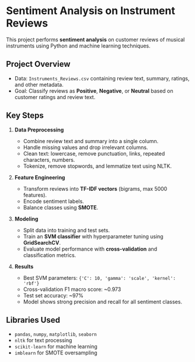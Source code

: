 # Sentiment Analysis on Instrument Reviews

This project performs **sentiment analysis** on customer reviews of musical instruments using Python and machine learning techniques.

## Project Overview
- Data: `Instruments_Reviews.csv` containing review text, summary, ratings, and other metadata.
- Goal: Classify reviews as **Positive**, **Negative**, or **Neutral** based on customer ratings and review text.

## Key Steps
1. **Data Preprocessing**
   - Combine review text and summary into a single column.
   - Handle missing values and drop irrelevant columns.
   - Clean text: lowercase, remove punctuation, links, repeated characters, numbers.
   - Tokenize, remove stopwords, and lemmatize text using NLTK.

2. **Feature Engineering**
   - Transform reviews into **TF-IDF vectors** (bigrams, max 5000 features).
   - Encode sentiment labels.
   - Balance classes using **SMOTE**.

3. **Modeling**
   - Split data into training and test sets.
   - Train an **SVM classifier** with hyperparameter tuning using **GridSearchCV**.
   - Evaluate model performance with **cross-validation** and classification metrics.

4. **Results**
   - Best SVM parameters: `{'C': 10, 'gamma': 'scale', 'kernel': 'rbf'}`
   - Cross-validation F1 macro score: ~0.973
   - Test set accuracy: ~97%
   - Model shows strong precision and recall for all sentiment classes.

## Libraries Used
- `pandas`, `numpy`, `matplotlib`, `seaborn`
- `nltk` for text processing
- `scikit-learn` for machine learning
- `imblearn` for SMOTE oversampling
